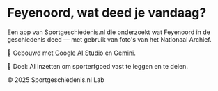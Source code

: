 # Feyenoord, wat deed je vandaag?

Een app van Sportgeschiedenis.nl die onderzoekt wat Feyenoord in de geschiedenis deed — met gebruik van foto's van het Nationaal Archief.

🔗 Gebouwd met [Google AI Studio](https://ai.google.dev/aistudio) en [Gemini](https://ai.google.dev).

📸 Doel: AI inzetten om sporterfgoed vast te leggen en te delen.

© 2025 Sportgeschiedenis.nl Lab

